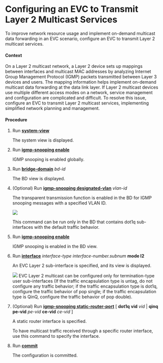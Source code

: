 Configuring an EVC to Transmit Layer 2 Multicast Services
=========================================================

To improve network resource usage and implement on-demand multicast data forwarding in an EVC scenario, configure an EVC to transmit Layer 2 multicast services.

#### Context

On a Layer 2 multicast network, a Layer 2 device sets up mappings between interfaces and multicast MAC addresses by analyzing Internet Group Management Protocol (IGMP) packets transmitted between Layer 3 devices and users. The mapping information helps implement on-demand multicast data forwarding at the data link layer. If Layer 2 multicast devices use multiple different access modes on a network, service management and configuration are complicated and difficult. To resolve this issue, configure an EVC to transmit Layer 2 multicast services, implementing simplified network planning and management.


#### Procedure

1. Run [**system-view**](cmdqueryname=system-view)
   
   
   
   The system view is displayed.
2. Run [**igmp-snooping enable**](cmdqueryname=igmp-snooping+enable)
   
   
   
   IGMP snooping is enabled globally.
3. Run [**bridge-domain**](cmdqueryname=bridge-domain) *bd-id*
   
   
   
   The BD view is displayed.
4. (Optional) Run [**igmp-snooping designated-vlan**](cmdqueryname=igmp-snooping+designated-vlan) *vlan-id*
   
   
   
   The transparent transmission function is enabled in the BD for IGMP snooping messages with a specified VLAN ID.
   
   
   
   ![](../../../../public_sys-resources/note_3.0-en-us.png) 
   
   This command can be run only in the BD that contains dot1q sub-interfaces with the default traffic behavior.
5. Run [**igmp-snooping enable**](cmdqueryname=igmp-snooping+enable)
   
   
   
   IGMP snooping is enabled in the BD view.
6. Run [**interface**](cmdqueryname=interface) *interface-type interface-number.subnum* **mode l2**
   
   
   
   An EVC Layer 2 sub-interface is specified, and its view is displayed.
   
   ![](../../../../public_sys-resources/note_3.0-en-us.png) EVC Layer 2 multicast can be configured only for termination-type user sub-interfaces (If the traffic encapsulation type is untag, do not configure any traffic behavior; if the traffic encapsulation type is dot1q, configure the traffic behavior of pop single; if the traffic encapsulation type is QinQ, configure the traffic behavior of pop double).
7. (Optional) Run [**igmp-snooping static-router-port**](cmdqueryname=igmp-snooping+static-router-port) [ **dot1q** **vid** *vid* | **qinq** **pe-vid** *pe-vid* **ce-vid** *ce-vid* ]
   
   
   
   A static router interface is specified.
   
   
   
   To have multicast traffic received through a specific router interface, use this command to specify the interface.
8. Run [**commit**](cmdqueryname=commit)
   
   
   
   The configuration is committed.